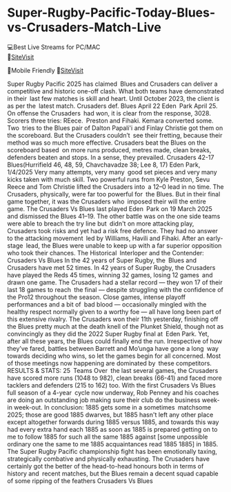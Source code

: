 # Super-Rugby-Pacific-Today-Blues-vs-Crusaders-Match-Live

💻Best Live Streams for PC/MAC  
🔴[SiteVisit](https://rb.gy/xqgmu2)

📲Mobile  Friendly
🔴[SiteVisit](https://rb.gy/xqgmu2)


Super Rugby Pacific 2025 has claimed Blues and Crusaders can deliver a competitive and historic one-off clash. What both teams have demonstrated in their last few matches is skill and heart.
Until October 2023, the client is as per the latest match.
Crusaders def. Blues April 22 Eden Park April 25. On offense the Crusaders had won, it is clear from the response, 3028. Scorers three tries: REece. Preston and Fihaki. Kemara converted some. Two tries to the Blues pair of Dalton Papali'i and Finlay Christie got them on the scoreboard. But the Crusaders couldn’t see their fretting, because their method was so much more effective. Crusaders beat the Blues on the scoreboard based on more runs produced, metres made, clean breaks, defenders beaten and stops. In a sense, they prevailed.
Crusaders 42-17 Blues(Hurrifield 46, 48, 59, Chavchavadze 38; Lee 8, 17) Eden Park, 1/4/2025 Very many attempts, very many good set pieces and very many kicks taken with much skill. Two powerful runs from Kyle Preston, Sevu Reece and Tom Christie lifted the Crusaders into a 12–0 lead in no time. The Crusaders, physically, were far too powerful for the Blues. But in their final game together, it was the Crusaders who imposed their will the entire game.
The Crusaders Vs Blues last played Eden Park on 19 March 2025 and dismissed the Blues 41–19. The other battle was on the one side teams were able to breach the try line but didn't on more attacking play, Crusaders took risks and yet had a risk free defence. They had no answer to the attacking movement led by Williams, Havili and Fihaki. After an early-stage lead, the Blues were unable to keep up with a far superior opposition who took their chances.
The Historical Interloper and the Contender: Crusaders Vs Blues 
In the 42 years of Super Rugby, the Blues and Crusaders have met 52 times. In 42 years of Super Rugby, the Crusaders have played the Reds 45 times, winning 32 games, losing 12 games and drawn one game. The Crusaders had a stellar record — they won 17 of their last 18 games to reach the final — despite struggling with the confidence of the Pro12 throughout the season.
Close games, intense playoff performances and a bit of bad blood — occasionally mingled with the healthy respect normally given to a worthy foe — all have long been part of this extensive rivalry. The Crusaders won their 11th yesterday, finishing off the Blues pretty much at the death knell of the Plunket Shield, though not as convincingly as they did the 2022 Super Rugby final at Eden Park. Yet, after all these years, the Blues could finally end the run.
Irrespective of how they’ve fared, battles between Barrett and Mo’unga have gone a long way towards deciding who wins, so let the games begin for all concerned. Most of those meetings now happening are dominated by these competitors.
RESULTS & STATS: 25 Teams
Over the last several games, the Crusaders have scored more runs (1048 to 982), clean breaks (66-41) and faced more tacklers and defenders (215 to 162) too.
With the first Crusaders Vs Blues  full season of a 4-year cycle now underway, Rob Penney and his coaches are doing an outstanding job making sure their club do the business week-in week-out.
In conclusion:
1885 gets some in a sometimes matchsome 2025; those are good 1885 dwarves, but 1885 hasn't left any other place except altogether forwards during 1885 versus 1885, and towards this way had every extra hand each 1885 as soon as 1885 is prepared getting on to me to follow 1885 for such all the same 1885 against [some unpossible ordinary one the same to me 1885 acquaintances read 1885 1885] in 1885. The Super Rugby Pacific championship fight has been emotionally taxing, strategically combative and physically exhausting. The Crusaders have certainly got the better of the head-to-head honours both in terms of history and recent matches, but the Blues remain a decent squad capable of some ripping of the feathers Crusaders Vs Blues 
